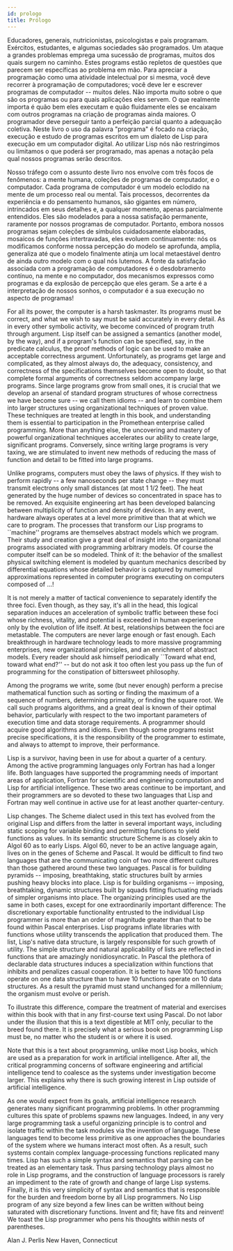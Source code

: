 ```yaml
---
id: prologo
title: Prólogo
---
```


Educadores, generais, nutricionistas, psicologistas e pais programam. Exércitos, estudantes, e algumas sociedades são programados. Um ataque a grandes problemas emprega uma sucessão de programas, muitos dos quais surgem no caminho. Estes programs estão repletos de questões que parecem ser específicas ao problema em mão. Para apreciar a programação como uma atividade intelectual por si mesma, você deve recorrer à programação de computadores; você deve ler e escrever programas de computador -- muitos deles. Não importa muito sobre o que são os programas ou para quais aplicações eles servem. O que realmente importa é quão bem eles executam e quão fluidamente eles se encaixam com outros programas na criação de programas ainda maiores. O programador deve perseguir tanto a perfeição parcial quanto a adequação coletiva. Neste livro o uso da palavra "programa" é focado na criação, execução e estudo de programas escritos em um dialeto de Lisp para execução em um computador digital. Ao utilizar Lisp nós não restringimos ou limitamos o que poderá ser programado, mas apenas a notação pela qual nossos programas serão descritos.

Nosso tráfego com o assunto deste livro nos envolve com três focos de fenômenos: a mente humana, coleções de programas de computador, e o computador. Cada programa de computador é um modelo eclodido na mente de um processo real ou mental. Tais processos, decorrentes da experiência e do pensamento humanos, são gigantes em número, intrincados em seus detalhes e, a qualquer momento, apenas parcialmente entendidos. Eles são modelados para a nossa satisfação permanente, raramente por nossos programas de computador. Portanto, embora nossos programas sejam coleções de símbulos cuidadosamente elaboradas, mosaicos de funções intertravadas, eles evoluem continuamente: nós os modificamos conforme nossa percepção do modelo se aprofunda, amplia, generaliza até que o modelo finalmente atinja um local metaestável dentro de ainda outro modelo com o qual nós lutemos. A fonte da satisfação associada com a programação de computadores é o desdobramento contínuo, na mente e no computador, dos mecanismos expressos como programas e da explosão de percepção que eles geram. Se a arte é a interpretação de nossos sonhos, o computador é a sua execução no aspecto de programas!

For all its power, the computer is a harsh taskmaster. Its programs must be correct, and what we wish to say must be said accurately in every detail. As in every other symbolic activity, we become convinced of program truth through argument. Lisp itself can be assigned a semantics (another model, by the way), and if a program's function can be specified, say, in the predicate calculus, the proof methods of logic can be used to make an acceptable correctness argument. Unfortunately, as programs get large and complicated, as they almost always do, the adequacy, consistency, and correctness of the specifications themselves become open to doubt, so that complete formal arguments of correctness seldom accompany large programs. Since large programs grow from small ones, it is crucial that we develop an arsenal of standard program structures of whose correctness we have become sure -- we call them idioms -- and learn to combine them into larger structures using organizational techniques of proven value. These techniques are treated at length in this book, and understanding them is essential to participation in the Promethean enterprise called programming. More than anything else, the uncovering and mastery of powerful organizational techniques accelerates our ability to create large, significant programs. Conversely, since writing large programs is very taxing, we are stimulated to invent new methods of reducing the mass of function and detail to be fitted into large programs.

Unlike programs, computers must obey the laws of physics. If they wish to perform rapidly -- a few nanoseconds per state change -- they must transmit electrons only small distances (at most 1 1/2 feet). The heat generated by the huge number of devices so concentrated in space has to be removed. An exquisite engineering art has been developed balancing between multiplicity of function and density of devices. In any event, hardware always operates at a level more primitive than that at which we care to program. The processes that transform our Lisp programs to ``machine'' programs are themselves abstract models which we program. Their study and creation give a great deal of insight into the organizational programs associated with programming arbitrary models. Of course the computer itself can be so modeled. Think of it: the behavior of the smallest physical switching element is modeled by quantum mechanics described by differential equations whose detailed behavior is captured by numerical approximations represented in computer programs executing on computers composed of ...!

It is not merely a matter of tactical convenience to separately identify the three foci. Even though, as they say, it's all in the head, this logical separation induces an acceleration of symbolic traffic between these foci whose richness, vitality, and potential is exceeded in human experience only by the evolution of life itself. At best, relationships between the foci are metastable. The computers are never large enough or fast enough. Each breakthrough in hardware technology leads to more massive programming enterprises, new organizational principles, and an enrichment of abstract models. Every reader should ask himself periodically ``Toward what end, toward what end?'' -- but do not ask it too often lest you pass up the fun of programming for the constipation of bittersweet philosophy.

Among the programs we write, some (but never enough) perform a precise mathematical function such as sorting or finding the maximum of a sequence of numbers, determining primality, or finding the square root. We call such programs algorithms, and a great deal is known of their optimal behavior, particularly with respect to the two important parameters of execution time and data storage requirements. A programmer should acquire good algorithms and idioms. Even though some programs resist precise specifications, it is the responsibility of the programmer to estimate, and always to attempt to improve, their performance.

Lisp is a survivor, having been in use for about a quarter of a century. Among the active programming languages only Fortran has had a longer life. Both languages have supported the programming needs of important areas of application, Fortran for scientific and engineering computation and Lisp for artificial intelligence. These two areas continue to be important, and their programmers are so devoted to these two languages that Lisp and Fortran may well continue in active use for at least another quarter-century.

Lisp changes. The Scheme dialect used in this text has evolved from the original Lisp and differs from the latter in several important ways, including static scoping for variable binding and permitting functions to yield functions as values. In its semantic structure Scheme is as closely akin to Algol 60 as to early Lisps. Algol 60, never to be an active language again, lives on in the genes of Scheme and Pascal. It would be difficult to find two languages that are the communicating coin of two more different cultures than those gathered around these two languages. Pascal is for building pyramids -- imposing, breathtaking, static structures built by armies pushing heavy blocks into place. Lisp is for building organisms -- imposing, breathtaking, dynamic structures built by squads fitting fluctuating myriads of simpler organisms into place. The organizing principles used are the same in both cases, except for one extraordinarily important difference: The discretionary exportable functionality entrusted to the individual Lisp programmer is more than an order of magnitude greater than that to be found within Pascal enterprises. Lisp programs inflate libraries with functions whose utility transcends the application that produced them. The list, Lisp's native data structure, is largely responsible for such growth of utility. The simple structure and natural applicability of lists are reflected in functions that are amazingly nonidiosyncratic. In Pascal the plethora of declarable data structures induces a specialization within functions that inhibits and penalizes casual cooperation. It is better to have 100 functions operate on one data structure than to have 10 functions operate on 10 data structures. As a result the pyramid must stand unchanged for a millennium; the organism must evolve or perish.

To illustrate this difference, compare the treatment of material and exercises within this book with that in any first-course text using Pascal. Do not labor under the illusion that this is a text digestible at MIT only, peculiar to the breed found there. It is precisely what a serious book on programming Lisp must be, no matter who the student is or where it is used.

Note that this is a text about programming, unlike most Lisp books, which are used as a preparation for work in artificial intelligence. After all, the critical programming concerns of software engineering and artificial intelligence tend to coalesce as the systems under investigation become larger. This explains why there is such growing interest in Lisp outside of artificial intelligence.

As one would expect from its goals, artificial intelligence research generates many significant programming problems. In other programming cultures this spate of problems spawns new languages. Indeed, in any very large programming task a useful organizing principle is to control and isolate traffic within the task modules via the invention of language. These languages tend to become less primitive as one approaches the boundaries of the system where we humans interact most often. As a result, such systems contain complex language-processing functions replicated many times. Lisp has such a simple syntax and semantics that parsing can be treated as an elementary task. Thus parsing technology plays almost no role in Lisp programs, and the construction of language processors is rarely an impediment to the rate of growth and change of large Lisp systems. Finally, it is this very simplicity of syntax and semantics that is responsible for the burden and freedom borne by all Lisp programmers. No Lisp program of any size beyond a few lines can be written without being saturated with discretionary functions. Invent and fit; have fits and reinvent! We toast the Lisp programmer who pens his thoughts within nests of parentheses.

Alan J. Perlis
New Haven, Connecticut
